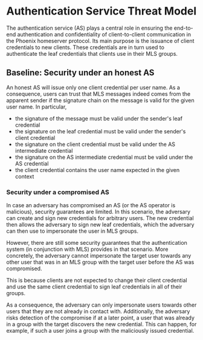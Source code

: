 # Authentication Service Threat Model

The authentication service (AS) plays a central role in ensuring the end-to-end authentication and confidentiality of client-to-client communication in the Phoenix homeserver protocol. Its main purpose is the issuance of client credentials to new clients. These credentials are in turn used to authenticate the leaf credentials that clients use in their MLS groups.

## Baseline: Security under an honest AS

An honest AS will issue only one client credential per user name. As a consequence, users can trust that MLS messages indeed comes from the apparent sender if the signature chain on the message is valid for the given user name. In particular,

- the signature of the message must be valid under the sender's leaf credential
- the signature on the leaf credential must be valid under the sender's client credential
- the signature on the client credential must be valid under the AS intermediate credential
- the signature on the AS intermediate credential must be valid under the AS credential
- the client credential contains the user name expected in the given context

### Security under a compromised AS

In case an adversary has compromised an AS (or the AS operator is malicious), security guarantees are limited. In this scenario, the adversary can create and sign new credentials for arbitrary users. The new credential then allows the adversary to sign new leaf credentials, which the adversary can then use to impersonate the user in MLS groups.

However, there are still some security guarantees that the authentication system (in conjunction with MLS) provides in that scenario. More concretely, the adversary cannot impersonate the target user towards any other user that was in an MLS group with the target user before the AS was compromised.

This is because clients are not expected to change their client credential and use the same client credential to sign leaf credentials in all of their groups.

As a consequence, the adversary can only impersonate users towards other users that they are not already in contact with. Additionally, the adversary risks detection of the compromise if at a later point, a user that was already in a group with the target discovers the new credential. This can happen, for example, if such a user joins a group with the maliciously issued credential.
